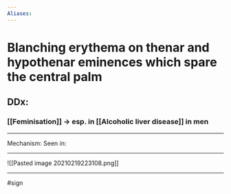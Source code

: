 ```yaml
---
Aliases:
---
```

# Blanching erythema on thenar and hypothenar eminences which spare the central palm
## DDx:
### [[Feminisation]] -> esp. in [[Alcoholic liver disease]] in men

---
Mechanism:
Seen in: 

---
![[Pasted image 20210219223108.png]]

---
#sign 